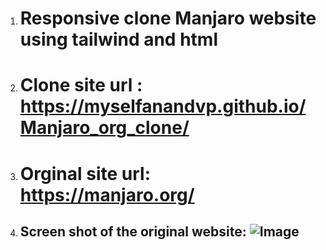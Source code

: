 >
 1. # Responsive clone Manjaro website using tailwind and html
 2. # Clone site url : https://myselfanandvp.github.io/Manjaro_org_clone/
3. # Orginal site url: https://manjaro.org/
4. ## Screen shot of the original website: ![Image](https://github.com/user-attachments/assets/74937542-b1d3-4dc4-a76a-f9116d01b093)

